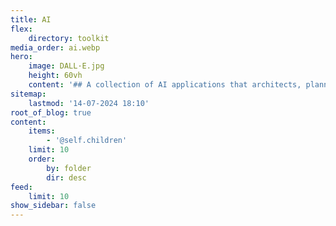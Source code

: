 ```yaml
---
title: AI
flex:
    directory: toolkit
media_order: ai.webp
hero:
    image: DALL·E.jpg
    height: 60vh
    content: '## A collection of AI applications that architects, planners, designers and citizens should be aware of'
sitemap:
    lastmod: '14-07-2024 18:10'
root_of_blog: true
content:
    items:
        - '@self.children'
    limit: 10
    order:
        by: folder
        dir: desc
feed:
    limit: 10
show_sidebar: false
---
```


